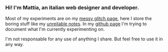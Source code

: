 ### Hi! I'm Mattia, an italian web designer and developer.

Most of my experiments are on my [messy glitch page](https://glitch.com/@lichfolky), here I store the boring stuff like my [unreilable notes](https://github.com/lichfolky/Notes).
In my [github page]( https://lichfolky.github.io/) I'm trying to document what I'm currently experimenting on.

I'm not responsable for any use of anything I share. 
But feel free to use it in any way.

<!--
**lichfolky/lichfolky** is a ✨ _special_ ✨ repository because its `README.md` (this file) appears on your GitHub profile.

Here are some ideas to get you started:

- 🔭 I’m currently working on ...
- 🌱 I’m currently learning ...
- 👯 I’m looking to collaborate on ...
- 🤔 I’m looking for help with ...
- 💬 Ask me about ...
- 📫 How to reach me: ...
- 😄 Pronouns: ...
- ⚡ Fun fact: ...
-->
